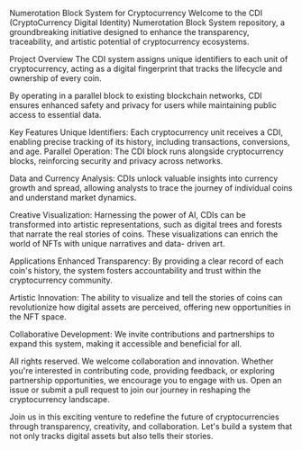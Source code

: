 Numerotation Block System for Cryptocurrency
    Welcome to the CDI (CryptoCurrency Digital Identity) Numerotation Block System repository, a groundbreaking initiative designed to enhance the transparency, traceability, and artistic potential of cryptocurrency ecosystems.

Project Overview
    The CDI system assigns unique identifiers to each unit of cryptocurrency, acting as a digital fingerprint that tracks the lifecycle and ownership of every coin. 
    
  By operating in a parallel block to existing blockchain networks, CDI ensures enhanced safety and privacy     for users while maintaining public access to essential data.

Key Features
    Unique Identifiers: Each cryptocurrency unit receives a CDI, enabling precise tracking of its history, including transactions, conversions, and age.
    Parallel Operation: The CDI block runs alongside cryptocurrency blocks, reinforcing security and privacy across networks.

 Data and Currency Analysis: 
 CDIs unlock valuable insights into currency growth and spread, allowing analysts to trace the journey of individual coins and understand market dynamics.
    
  Creative Visualization: 
  Harnessing the power of AI, CDIs can be transformed into artistic representations, such as digital trees and forests that narrate the real stories of coins. These visualizations can enrich the world of NFTs with unique narratives and data-        driven art.

  Applications Enhanced Transparency:
  By providing a clear record of each coin's history, the system fosters accountability and trust within the cryptocurrency community.
  
  Artistic Innovation: 
  The ability to visualize and tell the stories of coins can revolutionize how digital assets are perceived, offering new opportunities in the NFT space.
  
   Collaborative Development: 
   We invite contributions and partnerships to expand this system, making it accessible and beneficial for all.
    
All rights reserved. We welcome collaboration and innovation. Whether you're interested in contributing code, providing feedback, or exploring partnership opportunities, we encourage you to engage with us. Open an issue or submit a pull request to join our journey in reshaping the cryptocurrency landscape.

Join us in this exciting venture to redefine the future of cryptocurrencies through transparency, creativity, and collaboration. Let's build a system that not only tracks digital assets but also tells their stories.


